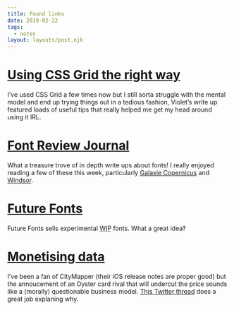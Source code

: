 ```yaml
---
title: Found links
date: 2019-02-22
tags: 
  - notes
layout: layouts/post.njk
---
```


# [Using CSS Grid the right way](https://vgpena.github.io/using-css-grid-the-right-way/)
I’ve used CSS Grid a few times now but I still sorta struggle with the mental model and end up trying things out in a tedious fashion, Violet’s  write up featured loads of useful tips that really helped me get my head around using it IRL.

# [Font Review Journal](http://fontreviewjournal.com/)
What a treasure trove of in depth write ups about fonts! I really enjoyed reading a few of these this week, particularly [Galaxie Copernicus](http://fontreviewjournal.com/galaxie-copernicus/) and [Windsor](http://fontreviewjournal.com/windsor/).

# [Future Fonts](https://www.futurefonts.xyz/)
Future Fonts sells experimental <abbr title="work in progess">WIP</abbr> fonts. What a great idea‽ 

# [Monetising data](https://twitter.com/AlbyEarley/status/1098530189422874629)
I’ve been a fan of CityMapper (their iOS release notes are proper good) but the annoucement of an Oyster card rival that will undercut the price sounds like a (morally) questionable business model. [This Twitter thread](https://twitter.com/AlbyEarley/status/1098530189422874629) does a great job explaning why.
